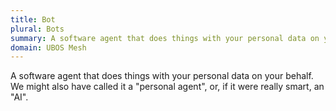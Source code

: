 ```yaml
---
title: Bot
plural: Bots
summary: A software agent that does things with your personal data on your behalf
domain: UBOS Mesh
---
```


A software agent that does things with your personal data on your behalf.
We might also have called it a "personal agent", or, if it were really smart,
an "AI".
